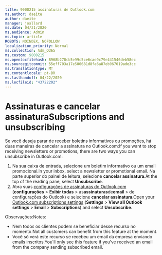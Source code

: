 ```yaml
---
title: 9000215 assinaturas de Outlook.com
ms.author: daeite
author: daeite
manager: joallard
ms.date: 04/21/2020
ms.audience: Admin
ms.topic: article
ROBOTS: NOINDEX, NOFOLLOW
localization_priority: Normal
ms.collection: Adm_O365
ms.custom: 9000215
ms.openlocfilehash: 8968b278cb5e99c5ce6cae9c79e441546deb58ec
ms.sourcegitcommit: 55eff703a17e500681d8fa6a87eb067019ade3cc
ms.translationtype: MT
ms.contentlocale: pt-BR
ms.lasthandoff: 04/22/2020
ms.locfileid: "43722292"
---
```

# <a name="subscriptions-and-unsubscribing"></a><span data-ttu-id="ba926-102">Assinaturas e cancelar assinatura</span><span class="sxs-lookup"><span data-stu-id="ba926-102">Subscriptions and unsubscribing</span></span>

<span data-ttu-id="ba926-103">Se você deseja parar de receber boletins informativos ou promoções, há duas maneiras de cancelar a assinatura no Outlook.com:</span><span class="sxs-lookup"><span data-stu-id="ba926-103">If you want to stop receiving newsletters or promotions, there are two ways you can unsubscribe in Outlook.com:</span></span>

1. <span data-ttu-id="ba926-104">Na sua caixa de entrada, selecione um boletim informativo ou um email promocional.</span><span class="sxs-lookup"><span data-stu-id="ba926-104">In your inbox, select a newsletter or promotional email.</span></span> <span data-ttu-id="ba926-105">Na parte superior do painel de leitura, selecione **cancelar assinatura**.</span><span class="sxs-lookup"><span data-stu-id="ba926-105">At the top of the reading pane, select **Unsubscribe**.</span></span>
2. <span data-ttu-id="ba926-106">Abra suas [configurações de assinaturas do Outlook.com](https://outlook.live.com/mail/options/mail/brandsSubscriptions) (**configurações** > **Exibir todas** > as**assinaturas**de**email** > de configurações do Outlook) e selecione **cancelar assinatura**.</span><span class="sxs-lookup"><span data-stu-id="ba926-106">Open your [Outlook.com subscriptions settings](https://outlook.live.com/mail/options/mail/brandsSubscriptions) (**Settings** > **View all Outlook settings** > **Email** > **Subscriptions**) and select **Unsubscribe**.</span></span>

<span data-ttu-id="ba926-107">Observações:</span><span class="sxs-lookup"><span data-stu-id="ba926-107">Notes:</span></span>

- <span data-ttu-id="ba926-108">Nem todos os clientes podem se beneficiar desse recurso no momento.</span><span class="sxs-lookup"><span data-stu-id="ba926-108">Not all customers can benefit from this feature at the moment.</span></span>
- <span data-ttu-id="ba926-109">Você só verá este recurso se recebeu um email da empresa enviando emails inscritos.</span><span class="sxs-lookup"><span data-stu-id="ba926-109">You'll only see this feature if you've received an email from the company sending subscribed email.</span></span>